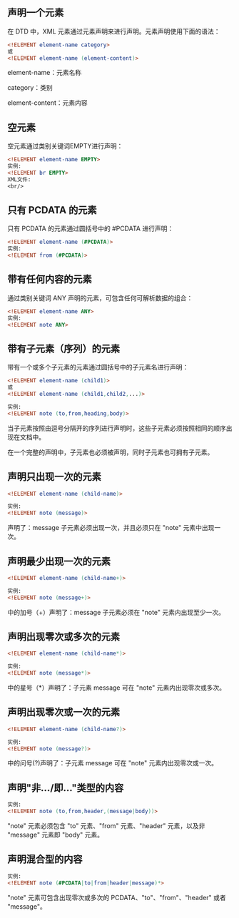 ## 声明一个元素

在 DTD 中，XML 元素通过元素声明来进行声明。元素声明使用下面的语法：

```dtd
<!ELEMENT element-name category>
或
<!ELEMENT element-name (element-content)>
```

element-name：元素名称

category：类别

element-content：元素内容

## 空元素

空元素通过类别关键词EMPTY进行声明：

```dtd
<!ELEMENT element-name EMPTY>
实例:
<!ELEMENT br EMPTY>
XML文件:
<br/>
```

## 只有 PCDATA 的元素

只有 PCDATA 的元素通过圆括号中的 #PCDATA 进行声明：

```dtd
<!ELEMENT element-name (#PCDATA)>
实例:
<!ELEMENT from (#PCDATA)>
```

## 带有任何内容的元素

通过类别关键词 ANY 声明的元素，可包含任何可解析数据的组合：

```dtd
<!ELEMENT element-name ANY>
实例:
<!ELEMENT note ANY>
```

## 带有子元素（序列）的元素

带有一个或多个子元素的元素通过圆括号中的子元素名进行声明：

```dtd
<!ELEMENT element-name (child1)>
或
<!ELEMENT element-name (child1,child2,...)>

实例:
<!ELEMENT note (to,from,heading,body)>
```

当子元素按照由逗号分隔开的序列进行声明时，这些子元素必须按照相同的顺序出现在文档中。

在一个完整的声明中，子元素也必须被声明，同时子元素也可拥有子元素。

## 声明只出现一次的元素

```dtd
<!ELEMENT element-name (child-name)>

实例:
<!ELEMENT note (message)>
```

声明了：message 子元素必须出现一次，并且必须只在 "note" 元素中出现一次。

## 声明最少出现一次的元素

```dtd
<!ELEMENT element-name (child-name+)>

实例:
<!ELEMENT note (message+)>
```

中的加号（+）声明了：message 子元素必须在 "note" 元素内出现至少一次。

## 声明出现零次或多次的元素

```dtd
<!ELEMENT element-name (child-name*)>

实例:
<!ELEMENT note (message*)>
```

中的星号（*）声明了：子元素 message 可在 "note" 元素内出现零次或多次。

## 声明出现零次或一次的元素

```dtd
<!ELEMENT element-name (child-name?)>

实例:
<!ELEMENT note (message?)>
```

中的问号(?)声明了：子元素 message 可在 "note" 元素内出现零次或一次。

## 声明"非.../即..."类型的内容

```dtd
实例:
<!ELEMENT note (to,from,header,(message|body))>
```

"note" 元素必须包含 "to" 元素、"from" 元素、"header" 元素，以及非 "message" 元素即 "body" 元素。

## 声明混合型的内容

```dtd
实例:
<!ELEMENT note (#PCDATA|to|from|header|message)*>
```

"note" 元素可包含出现零次或多次的 PCDATA、"to"、"from"、"header" 或者 "message"。
